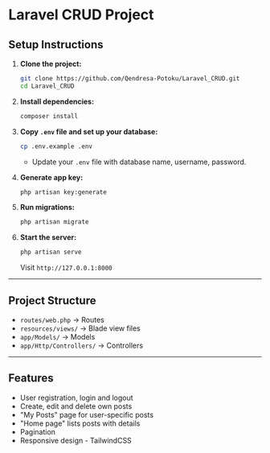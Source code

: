 # Laravel CRUD Project

## Setup Instructions

1. **Clone the project:**

    ```bash
    git clone https://github.com/Qendresa-Potoku/Laravel_CRUD.git
    cd Laravel_CRUD
    ```

2. **Install dependencies:**

    ```bash
    composer install
    ```

3. **Copy `.env` file and set up your database:**

    ```bash
    cp .env.example .env
    ```

    - Update your `.env` file with database name, username, password.

4. **Generate app key:**

    ```bash
    php artisan key:generate
    ```

5. **Run migrations:**

    ```bash
    php artisan migrate
    ```

6. **Start the server:**

    ```bash
    php artisan serve
    ```

    Visit `http://127.0.0.1:8000`

---

## Project Structure

- `routes/web.php` → Routes
- `resources/views/` → Blade view files
- `app/Models/` → Models
- `app/Http/Controllers/` → Controllers

---

## Features

- User registration, login and logout
- Create, edit and delete own posts
- "My Posts" page for user-specific posts
- "Home page" lists posts with details
- Pagination
- Responsive design - TailwindCSS

